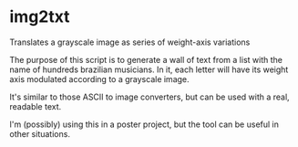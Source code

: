 # img2txt
Translates a grayscale image as series of weight-axis variations

The purpose of this script is to generate a wall of text from a list with the name of hundreds brazilian musicians. In it, each letter will have its weight axis modulated according to a grayscale image.

It's similar to those ASCII to image converters, but can be used with a real, readable text.

I'm (possibly) using this in a poster project, but the tool can be useful in other situations.
